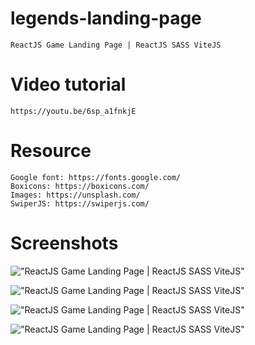 # legends-landing-page

    ReactJS Game Landing Page | ReactJS SASS ViteJS


# Video tutorial

    https://youtu.be/6sp_a1fnkjE

# Resource

    Google font: https://fonts.google.com/
    Boxicons: https://boxicons.com/
    Images: https://unsplash.com/
    SwiperJS: https://swiperjs.com/

# Screenshots

!["ReactJS Game Landing Page | ReactJS SASS ViteJS"](https://user-images.githubusercontent.com/67447840/139580486-542d3b05-2e78-4b43-8b3c-ca36cad927c9.png "ReactJS Game Landing Page | ReactJS SASS ViteJS")

!["ReactJS Game Landing Page | ReactJS SASS ViteJS"](https://user-images.githubusercontent.com/67447840/139580545-7ef0116a-8852-4323-9126-c20165265b65.png "ReactJS Game Landing Page | ReactJS SASS ViteJS")

!["ReactJS Game Landing Page | ReactJS SASS ViteJS"](https://user-images.githubusercontent.com/67447840/139580571-f03b01f8-8e43-48e5-988e-9ce55fb56545.png "ReactJS Game Landing Page | ReactJS SASS ViteJS")

!["ReactJS Game Landing Page | ReactJS SASS ViteJS"](https://user-images.githubusercontent.com/67447840/139580618-5289acc0-77c7-49f4-be44-29917c785f7b.png "ReactJS Game Landing Page | ReactJS SASS ViteJS")
